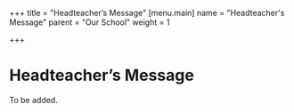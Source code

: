 +++
title = "Headteacher’s Message"
[menu.main]
name = "Headteacher's Message"
parent = "Our School"
weight = 1

+++
# Headteacher’s Message

To be added.